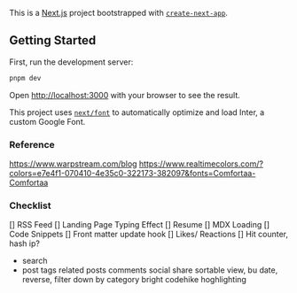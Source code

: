 This is a [Next.js](https://nextjs.org/) project bootstrapped with [`create-next-app`](https://github.com/vercel/next.js/tree/canary/packages/create-next-app).

## Getting Started

First, run the development server:

```bash
pnpm dev
```

Open [http://localhost:3000](http://localhost:3000) with your browser to see the result.

This project uses [`next/font`](https://nextjs.org/docs/basic-features/font-optimization) to automatically optimize and load Inter, a custom Google Font.

### Reference

https://www.warpstream.com/blog
https://www.realtimecolors.com/?colors=e7e4f1-070410-4e35c0-322173-382097&fonts=Comfortaa-Comfortaa

### Checklist

[] RSS Feed
[] Landing Page Typing Effect
[] Resume
[] MDX Loading
[] Code Snippets
[] Front matter update hook
[] Likes/ Reactions
[] Hit counter, hash ip?

- search
- post tags
  related posts
  comments
  social share
  sortable view, bu date, reverse, filter down by category
  bright codehike hoghlighting
